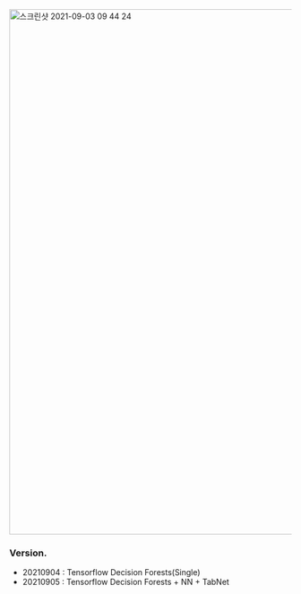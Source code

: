 <img width="938" alt="스크린샷 2021-09-03 09 44 24" src="https://user-images.githubusercontent.com/49870977/131933626-669495a6-cdb6-488a-992e-6c778221c41e.png">

### Version.

- 20210904 : Tensorflow Decision Forests(Single)
- 20210905 : Tensorflow Decision Forests + NN + TabNet

